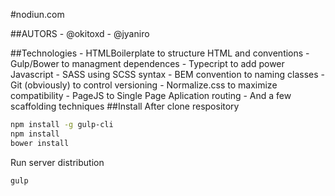 #nodiun.com

##AUTORS
    - @okitoxd
    - @jyaniro

##Technologies
    - HTMLBoilerplate to structure HTML and conventions
    - Gulp/Bower to managment dependences
    - Typecript to add power Javascript
    - SASS using SCSS syntax
    - BEM convention to naming classes
    - Git (obviously) to control versioning
    - Normalize.css to maximize compatibility
    - PageJS to Single Page Aplication routing
    - And a few scaffolding techniques
##Install
After clone respository
    
```zsh
npm install -g gulp-cli
npm install
bower install
```
Run server distribution
    
```zsh
gulp
```
